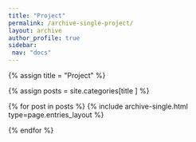 ```yaml
---
title: "Project"
permalink: /archive-single-project/
layout: archive
author_profile: true
sidebar:
 nav: "docs"
---
```




{% assign title = "Project" %}

{% assign posts = site.categories[title ] %} 

{% for post in posts %} {% include archive-single.html type=page.entries_layout %}

{% endfor %}

